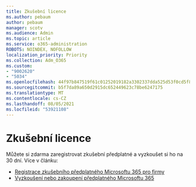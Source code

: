 ```yaml
---
title: Zkušební licence
ms.author: pebaum
author: pebaum
manager: scotv
ms.audience: Admin
ms.topic: article
ms.service: o365-administration
ROBOTS: NOINDEX, NOFOLLOW
localization_priority: Priority
ms.collection: Adm_O365
ms.custom:
- "9002620"
- "5034"
ms.openlocfilehash: 44f97b847519f61c01252019182a3302337dda525d53f0cd5f82e3682218a81e
ms.sourcegitcommit: b5f7da89a650d2915dc652449623c78be6247175
ms.translationtype: MT
ms.contentlocale: cs-CZ
ms.lasthandoff: 08/05/2021
ms.locfileid: "53921108"
---
```

# <a name="trial-license"></a>Zkušební licence

Můžete si zdarma zaregistrovat zkušební předplatné a vyzkoušet si ho na 30 dní. Více v článku:

- [Registrace zkušebního předplatného Microsoftu 365 pro firmy](https://docs.microsoft.com/microsoft-365/commerce/sign-up-for-office-365-trial?view=o365-worldwide)
- [Vyzkoušení nebo zakoupení předplatného Microsoftu 365](https://docs.microsoft.com/microsoft-365/commerce/try-or-buy-microsoft-365?view=o365-worldwide)
